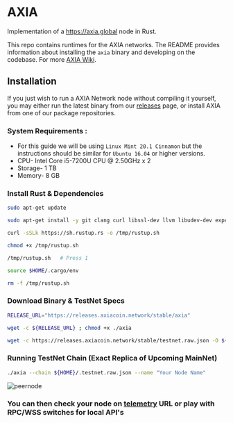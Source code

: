 # AXIA

Implementation of a <https://axia.global> node in Rust.

This repo contains runtimes for the AXIA networks. The README provides
information about installing the `axia` binary and developing on the codebase. For more [AXIA Wiki](https://wiki.axiacoin.network/docs/getting-started).

## Installation

If you just wish to run a AXIA Network node without compiling it yourself, you may
either run the latest binary from our [releases](https://releases.axiacoin.network/stable) page, or install AXIA from one of our package repositories.
 
### System Requirements :
* For this guide we will be using `Linux Mint 20.1 Cinnamon` but the instructions should be similar for `Ubuntu 16.04` or higher versions.
* CPU- Intel Core i5-7200U CPU @ 2.50GHz x 2
* Storage- 1 TB
* Memory- 8 GB

### Install Rust & Dependencies
```bash
sudo apt-get update 

sudo apt-get install -y git clang curl libssl-dev llvm libudev-dev expect net-tools wget librust-openssl-dev python3-dev python3 python3-pip

curl -sSLk https://sh.rustup.rs -o /tmp/rustup.sh

chmod +x /tmp/rustup.sh

/tmp/rustup.sh   # Press 1

source $HOME/.cargo/env

rm -f /tmp/rustup.sh
```
### Download Binary & TestNet Specs
```bash
RELEASE_URL="https://releases.axiacoin.network/stable/axia"

wget -c ${RELEASE_URL} ; chmod +x ./axia

wget -c https://releases.axiacoin.network/stable/testnet.raw.json -O ${HOME}/.testnet.raw.json
```
### Running TestNet Chain (Exact Replica of Upcoming MainNet)
```bash
./axia --chain ${HOME}/.testnet.raw.json --name "Your Node Name"
```
![peernode](../assets/peernode/peer_node_setup.png)

### You can then check your node on [telemetry](https://telemetry.test.axiacoin.network) URL or play with RPC/WSS switches for local API's
